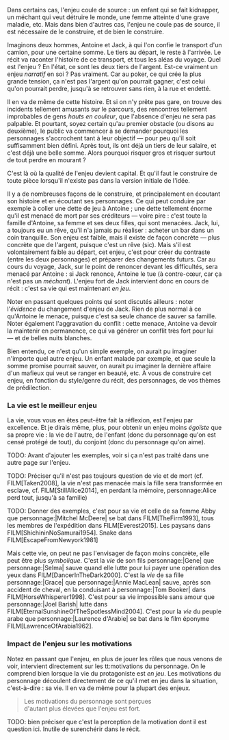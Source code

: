 <!-- Page: #436 Les enjeux -->

Dans certains cas, l'enjeu coule de source : un enfant qui se fait kidnapper, un méchant qui veut détruire le monde, une femme atteinte d'une grave maladie, etc. Mais dans bien d'autres cas, l'enjeu ne coule pas de source, il est nécessaire de le construire, et de bien le construire.

Imaginons deux hommes, Antoine et Jack, à qui l'on confie le transport d'un camion, pour une certaine somme. Le tiers au départ, le reste à l'arrivée. Le récit va raconter l'histoire de ce transport, et tous les aléas du voyage. Quel est l'enjeu ? En l'état, ce sont les deux tiers de l'argent. Est-ce vraiment un enjeu *narratif* en soi ? Pas vraiment. Car au poker, ce qui crée la plus grande tension, ça n'est pas l'argent qu'on pourrait gagner, c'est celui qu'on pourrait perdre, jusqu'à se retrouver sans rien, à la rue et endetté.

Il en va de même de cette histoire. Et si on n'y prête pas gare, on trouve des incidents tellement amusants sur le parcours, des rencontres tellement improbables de gens *hauts en couleur*, que l'absence d'enjeu ne sera pas palpable. Et pourtant, soyez certain qu'au premier obstacle (ou disons au deuxième), le public va commencer à se demander pourquoi les personnages s'accrochent tant à leur objectif — pour peu qu'il soit suffisamment bien défini. Après tout, ils ont déjà un tiers de leur salaire, et c'est déjà une belle somme. Alors pourquoi risquer gros et risquer surtout de tout perdre en mourant ?

C'est là où la qualité de l'enjeu devient capital. Et qu'il faut le construire de toute pièce lorsqu'il n'existe pas dans la version initiale de l'idée.

Il y a de nombreuses façons de le construire, et principalement en écoutant son histoire et en écoutant ses personnages. Ce qui peut conduire par exemple à coller une dette de jeu à Antoine ; une dette tellement énorme qu'il est menacé de mort par ses créditeurs — voire pire : c'est toute la famille d'Antoine, sa femme et ses deux filles, qui sont menacées. Jack, lui, a toujours eu un rêve, qu'il n'a jamais pu réaliser : acheter un bar dans un coin tranquille. Son enjeu est faible, mais il existe de façon concrète — plus concrète que de l'argent, puisque c'est un rêve (sic). Mais s'il est volontairement faible au départ, cet enjeu, c'est pour créer du contraste (entre les deux personnages) et préparer des changements futurs. Car au cours du voyage, Jack, sur le point de renoncer devant les difficultés, sera menacé par Antoine : si Jack renonce, Antoine le tue (à contre-cœur, car ça n'est pas un *méchant*). L'enjeu fort de Jack intervient donc en cours de récit : c'est sa vie qui est maintenant *en jeu*.

Noter en passant quelques points qui sont discutés ailleurs : noter l'*évidence* du changement d'enjeu de Jack. Rien de plus normal à ce qu'Antoine le menace, puisque c'est sa seule chance de sauver sa famille. Noter également l'aggravation du conflit : cette menace, Antoine va devoir la maintenir en permanence, ce qui va générer un conflit très fort pour lui — et de belles nuits blanches.

Bien entendu, ce n'est qu'un simple exemple, on aurait pu imaginer n'importe quel autre enjeu. Un enfant malade par exemple, et que seule la somme promise pourrait sauver, on aurait pu imaginer la dernière affaire d'un mafieux qui veut se ranger en beauté, etc. À vous de construire cet enjeu, en fonction du style/genre du récit, des personnages, de vos thèmes de prédilection.

### La vie est le meilleur enjeu

La vie, vous vous en êtes peut-être fait la réflexion, est l'enjeu par excellence. Et je dirais même, plus, pour obtenir un enjeu moins *égoïste* que sa propre vie : la vie de l'autre, de l'enfant (donc du personnage qu'on est censé protégé de tout), du conjoint (donc du personnage qu'on aime).

<adminonly>TODO: Avant d'ajouter les exemples, voir si ça n'est pas traité dans une autre page sur l'enjeu.</adminonly>

<adminonly>TODO: Préciser qu'il n'est pas toujours question de vie et de mort (cf. FILM[Taken2008], la vie n'est pas menacée mais la fille sera transformée en esclave, cf. FILM[StillAlice2014], en perdant la mémoire, personnage:Alice perd tout, jusqu'à sa famille)</adminonly>

<adminonly>TODO: Donner des exemples, c'est pour sa vie et celle de sa femme Abby que personnage:|Mitchel McDeere| se bat dans FILM[TheFirm1993], tous les membres de l'expédition dans FILM[Everest2015]. Les paysans dans FILM[ShichininNoSamurai1954]. Snake dans FILM[EscapeFromNewyork1981]</adminonly>

Mais cette vie, on peut ne pas l'envisager de façon moins concrète, elle peut être plus *symbolique*. C'est la *vie* de son fils personnage:|Gene| que personnage:|Selma| sauve quand elle lutte pour lui payer une opération des yeux dans FILM[DancerInTheDark2000]. C'est la *vie* de sa fille personnage:|Grace| que personnage:|Annie MacLean| sauve, après son accident de cheval, en la conduisant à personnage:|Tom Booker| dans FILM[HorseWhisperer1998]. C'est pour sa vie impossible sans amour que personnage:|Joel Barish| lutte dans FILM[EternalSunshineOfTheSpotlessMind2004]. C'est pour la *vie* du peuple arabe que personnage:|Laurence d'Arabie| se bat dans le film éponyme FILM[LawrenceOfArabia1962].

### Impact de l'enjeu sur les motivations

Notez en passant que l'enjeu, en plus de jouer les rôles que nous venons de voir, intervient directement sur les tt:motivations du personnage. On le comprend bien lorsque la vie du protagoniste est *en jeu*. Les motivations du personnage découlent directement de ce qu'il met en jeu dans la situation, c'est-à-dire : sa vie. Il en va de même pour la plupart des enjeux.

> Les motivations du personnage sont perçues<br>d'autant plus élevées que l'enjeu est fort.

<adminonly>TODO: bien préciser que c'est la perception de la motivation dont il est question ici. Inutile de surenchérir dans le récit.</adminonly>